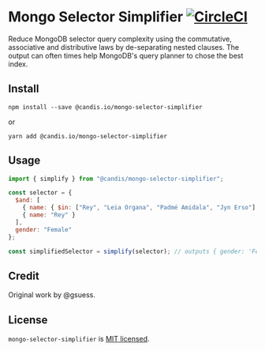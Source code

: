 # Mongo Selector Simplifier [![CircleCI](https://circleci.com/gh/CandisIO/mongo-selector-simplifier/tree/master.svg?style=svg)](https://circleci.com/gh/CandisIO/mongo-selector-simplifier/tree/master)

Reduce MongoDB selector query complexity using the commutative, associative and
distributive laws by de-separating nested clauses. The output can often times
help MongoDB's query planner to chose the best index.

## Install

```
npm install --save @candis.io/mongo-selector-simplifier
```

or

```
yarn add @candis.io/mongo-selector-simplifier
```

## Usage

```js
import { simplify } from "@candis/mongo-selector-simplifier";

const selector = {
  $and: [
    { name: { $in: ["Rey", "Leia Organa", "Padmé Amidala", "Jyn Erso"] } },
    { name: "Rey" }
  ],
  gender: "Female"
};

const simplifiedSelector = simplify(selector); // outputs { gender: 'Female', 'name': 'Rey' }
```

## Credit

Original work by @gsuess.

## License

`mongo-selector-simplifier` is [MIT licensed](./LICENSE).
